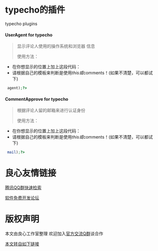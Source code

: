 # typecho的插件
typecho plugins

#### UserAgent for typecho 
> 显示评论人使用的操作系统和浏览器 信息
> 
> 使用方法：
* 在你想显示的位置上加上这段代码：
* 请根据自己的模板来判断是使用$this或$comments！(如果不清楚，可以都试下)
```php
 agent);?>
```

#### CommentApprove for typecho
> 根据评论人留的邮箱来进行认证身份
> 
> 使用方法：
* 在你想显示的位置上加上这段代码：
* 请根据自己的模板来判断是使用$this或$comments！(如果不清楚，可以都试下)
```php
 mail);?>
```



 # 良心友情链接

[腾讯QQ群快速检索](http://u.720life.cn/s/8cf73f7c)

[软件免费开发论坛](http://u.720life.cn/s/bbb01dc0)

# 版权声明 

本文由良心工作室整理 欢迎加入[官方交流Q群](https://u.720life.cn/s/f2316816)谈合作

[本文转自如下链接](http://u.720life.cn/g/2e71d0f0a5c601172267ba20d3a43c6e7f9b3cb2a0037b445f65319a2897086fad3253d0ed470e2ecdc1033bb7011d51d7683d60f59764b3ab59862cd5849c9d)